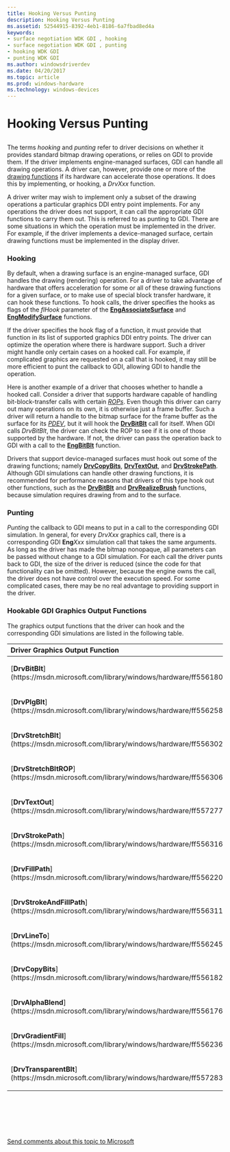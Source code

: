 ```yaml
---
title: Hooking Versus Punting
description: Hooking Versus Punting
ms.assetid: 52544915-8392-4eb1-8186-6a7fbad8ed4a
keywords:
- surface negotiation WDK GDI , hooking
- surface negotiation WDK GDI , punting
- hooking WDK GDI
- punting WDK GDI
ms.author: windowsdriverdev
ms.date: 04/20/2017
ms.topic: article
ms.prod: windows-hardware
ms.technology: windows-devices
---
```


# Hooking Versus Punting


## <span id="ddk_hooking_versus_punting_gg"></span><span id="DDK_HOOKING_VERSUS_PUNTING_GG"></span>


The terms *hooking* and *punting* refer to driver decisions on whether it provides standard bitmap drawing operations, or relies on GDI to provide them. If the driver implements engine-managed surfaces, GDI can handle all drawing operations. A driver can, however, provide one or more of the [drawing functions](optional-display-driver-functions.md) if its hardware can accelerate those operations. It does this by implementing, or hooking, a *DrvXxx* function.

A driver writer may wish to implement only a subset of the drawing operations a particular graphics DDI entry point implements. For any operations the driver does not support, it can call the appropriate GDI functions to carry them out. This is referred to as punting to GDI. There are some situations in which the operation must be implemented in the driver. For example, if the driver implements a device-managed surface, certain drawing functions must be implemented in the display driver.

### <span id="Hooking"></span><span id="hooking"></span><span id="HOOKING"></span>Hooking

By default, when a drawing surface is an engine-managed surface, GDI handles the drawing (rendering) operation. For a driver to take advantage of hardware that offers acceleration for some or all of these drawing functions for a given surface, or to make use of special block transfer hardware, it can hook these functions. To hook calls, the driver specifies the hooks as flags of the *flHook* parameter of the [**EngAssociateSurface**](https://msdn.microsoft.com/library/windows/hardware/ff564183) and [**EngModifySurface**](https://msdn.microsoft.com/library/windows/hardware/ff564976) functions.

If the driver specifies the hook flag of a function, it must provide that function in its list of supported graphics DDI entry points. The driver can optimize the operation where there is hardware support. Such a driver might handle only certain cases on a hooked call. For example, if complicated graphics are requested on a call that is hooked, it may still be more efficient to punt the callback to GDI, allowing GDI to handle the operation.

Here is another example of a driver that chooses whether to handle a hooked call. Consider a driver that supports hardware capable of handling bit-block-transfer calls with certain [*ROPs*](https://msdn.microsoft.com/library/windows/hardware/ff556331#wdkgloss-raster-operation--rop-). Even though this driver can carry out many operations on its own, it is otherwise just a frame buffer. Such a driver will return a handle to the bitmap surface for the frame buffer as the surface for its [*PDEV*](https://msdn.microsoft.com/library/windows/hardware/ff556325#wdkgloss-pdev), but it will hook the [**DrvBitBlt**](https://msdn.microsoft.com/library/windows/hardware/ff556180) call for itself. When GDI calls *DrvBitBlt*, the driver can check the ROP to see if it is one of those supported by the hardware. If not, the driver can pass the operation back to GDI with a call to the [**EngBitBlt**](https://msdn.microsoft.com/library/windows/hardware/ff564185) function.

Drivers that support device-managed surfaces must hook out some of the drawing functions; namely [**DrvCopyBits**](https://msdn.microsoft.com/library/windows/hardware/ff556182), [**DrvTextOut**](https://msdn.microsoft.com/library/windows/hardware/ff557277), and [**DrvStrokePath**](https://msdn.microsoft.com/library/windows/hardware/ff556316). Although GDI simulations can handle other drawing functions, it is recommended for performance reasons that drivers of this type hook out other functions, such as the [**DrvBitBlt**](https://msdn.microsoft.com/library/windows/hardware/ff556180) and [**DrvRealizeBrush**](https://msdn.microsoft.com/library/windows/hardware/ff556273) functions, because simulation requires drawing from and to the surface.

### <span id="Punting"></span><span id="punting"></span><span id="PUNTING"></span>Punting

*Punting* the callback to GDI means to put in a call to the corresponding GDI simulation. In general, for every *DrvXxx* graphics call, there is a corresponding GDI **Eng***Xxx* simulation call that takes the same arguments. As long as the driver has made the bitmap nonopaque, all parameters can be passed without change to a GDI simulation. For each call the driver punts back to GDI, the size of the driver is reduced (since the code for that functionality can be omitted). However, because the engine owns the call, the driver does not have control over the execution speed. For some complicated cases, there may be no real advantage to providing support in the driver.

### <span id="Hookable_GDI_Graphics_Output_Functions"></span><span id="hookable_gdi_graphics_output_functions"></span><span id="HOOKABLE_GDI_GRAPHICS_OUTPUT_FUNCTIONS"></span>Hookable GDI Graphics Output Functions

The graphics output functions that the driver can hook and the corresponding GDI simulations are listed in the following table.

<table>
<colgroup>
<col width="50%" />
<col width="50%" />
</colgroup>
<thead>
<tr class="header">
<th align="left">Driver Graphics Output Function</th>
<th align="left">Corresponding GDI Simulation</th>
</tr>
</thead>
<tbody>
<tr class="odd">
<td align="left"><p>[<strong>DrvBitBlt</strong>](https://msdn.microsoft.com/library/windows/hardware/ff556180)</p></td>
<td align="left"><p>[<strong>EngBitBlt</strong>](https://msdn.microsoft.com/library/windows/hardware/ff564185)</p></td>
</tr>
<tr class="even">
<td align="left"><p>[<strong>DrvPlgBlt</strong>](https://msdn.microsoft.com/library/windows/hardware/ff556258)</p></td>
<td align="left"><p>[<strong>EngPlgBlt</strong>](https://msdn.microsoft.com/library/windows/hardware/ff564982)</p></td>
</tr>
<tr class="odd">
<td align="left"><p>[<strong>DrvStretchBlt</strong>](https://msdn.microsoft.com/library/windows/hardware/ff556302)</p></td>
<td align="left"><p>[<strong>EngStretchBlt</strong>](https://msdn.microsoft.com/library/windows/hardware/ff565025)</p></td>
</tr>
<tr class="even">
<td align="left"><p>[<strong>DrvStretchBltROP</strong>](https://msdn.microsoft.com/library/windows/hardware/ff556306)</p></td>
<td align="left"><p>[<strong>EngStretchBltROP</strong>](https://msdn.microsoft.com/library/windows/hardware/ff565027)</p></td>
</tr>
<tr class="odd">
<td align="left"><p>[<strong>DrvTextOut</strong>](https://msdn.microsoft.com/library/windows/hardware/ff557277)</p></td>
<td align="left"><p>[<strong>EngTextOut</strong>](https://msdn.microsoft.com/library/windows/hardware/ff565034)</p></td>
</tr>
<tr class="even">
<td align="left"><p>[<strong>DrvStrokePath</strong>](https://msdn.microsoft.com/library/windows/hardware/ff556316)</p></td>
<td align="left"><p>[<strong>EngStrokePath</strong>](https://msdn.microsoft.com/library/windows/hardware/ff565033)</p></td>
</tr>
<tr class="odd">
<td align="left"><p>[<strong>DrvFillPath</strong>](https://msdn.microsoft.com/library/windows/hardware/ff556220)</p></td>
<td align="left"><p>[<strong>EngFillPath</strong>](https://msdn.microsoft.com/library/windows/hardware/ff564860)</p></td>
</tr>
<tr class="even">
<td align="left"><p>[<strong>DrvStrokeAndFillPath</strong>](https://msdn.microsoft.com/library/windows/hardware/ff556311)</p></td>
<td align="left"><p>[<strong>EngStrokeAndFillPath</strong>](https://msdn.microsoft.com/library/windows/hardware/ff565030)</p></td>
</tr>
<tr class="odd">
<td align="left"><p>[<strong>DrvLineTo</strong>](https://msdn.microsoft.com/library/windows/hardware/ff556245)</p></td>
<td align="left"><p>[<strong>EngLineTo</strong>](https://msdn.microsoft.com/library/windows/hardware/ff564962)</p></td>
</tr>
<tr class="even">
<td align="left"><p>[<strong>DrvCopyBits</strong>](https://msdn.microsoft.com/library/windows/hardware/ff556182)</p></td>
<td align="left"><p>[<strong>EngCopyBits</strong>](https://msdn.microsoft.com/library/windows/hardware/ff564196)</p></td>
</tr>
<tr class="odd">
<td align="left"><p>[<strong>DrvAlphaBlend</strong>](https://msdn.microsoft.com/library/windows/hardware/ff556176)</p></td>
<td align="left"><p>[<strong>EngAlphaBlend</strong>](https://msdn.microsoft.com/library/windows/hardware/ff564182)</p></td>
</tr>
<tr class="even">
<td align="left"><p>[<strong>DrvGradientFill</strong>](https://msdn.microsoft.com/library/windows/hardware/ff556236)</p></td>
<td align="left"><p>[<strong>EngGradientFill</strong>](https://msdn.microsoft.com/library/windows/hardware/ff564957)</p></td>
</tr>
<tr class="odd">
<td align="left"><p>[<strong>DrvTransparentBlt</strong>](https://msdn.microsoft.com/library/windows/hardware/ff557283)</p></td>
<td align="left"><p>[<strong>EngTransparentBlt</strong>](https://msdn.microsoft.com/library/windows/hardware/ff565037)</p></td>
</tr>
</tbody>
</table>

 

 

 

[Send comments about this topic to Microsoft](mailto:wsddocfb@microsoft.com?subject=Documentation%20feedback%20[display\display]:%20Hooking%20Versus%20Punting%20%20RELEASE:%20%282/10/2017%29&body=%0A%0APRIVACY%20STATEMENT%0A%0AWe%20use%20your%20feedback%20to%20improve%20the%20documentation.%20We%20don't%20use%20your%20email%20address%20for%20any%20other%20purpose,%20and%20we'll%20remove%20your%20email%20address%20from%20our%20system%20after%20the%20issue%20that%20you're%20reporting%20is%20fixed.%20While%20we're%20working%20to%20fix%20this%20issue,%20we%20might%20send%20you%20an%20email%20message%20to%20ask%20for%20more%20info.%20Later,%20we%20might%20also%20send%20you%20an%20email%20message%20to%20let%20you%20know%20that%20we've%20addressed%20your%20feedback.%0A%0AFor%20more%20info%20about%20Microsoft's%20privacy%20policy,%20see%20http://privacy.microsoft.com/default.aspx. "Send comments about this topic to Microsoft")




